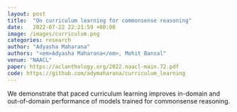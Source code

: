 ```yaml
---
layout: post
title:  "On curriculum learning for commonsense reasoning"
date:   2022-07-22 22:21:59 +00:00
image: /images/curriculum.png
categories: research
author: "Adyasha Maharana"
authors: "<em>Adyasha Maharana</em>, Mohit Bansal"
venue: "NAACL"
paper: https://aclanthology.org/2022.naacl-main.72.pdf
code: https://github.com/adymaharana/curriculum_learning
---
```

We demonstrate that paced curriculum learning improves in-domain and out-of-domain performance of models trained for commonsense reasoning.
